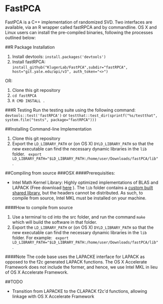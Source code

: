 # FastPCA
FastPCA is a C++ implementation of randomized SVD. Two interfaces are
available, via an R wrapper called fastRPCA and by commandline.   OS X and
Linux users can install the pre-compiled binaries, following the processes
outlined below:

##R Package Installation
1. Install devtools: `install.packages('devtools')`
2. Install fastRPCA: `install_github("KlugerLab/FastPCA",subdir="fastRPCA",
   host="git.yale.edu/api/v3", auth_token="<>")`

OR:

1.  Clone this git repository
2. `cd fastRPCA`
3. `R CMD INSTALL .`



###R Testing
Run the testing suite using the following command: `devtools::test('fastRPCA')`
or `testthat::test_dir(sprintf("%s/testthat", system.file("tests", package="fastRPCA")))`

##Installing Command-line Implementation
1. Clone this git repository
2. Export the `LD_LIBRARY_PATH` or (on OS X)  `DYLD_LIBRARY_PATH` so that the new executable can find the
   necessary dynamic libraries in the `lib` folder.  ` export
LD_LIBRARY_PATH="$LD_LIBRARY_PATH:/home/user/Downloads/fastPCA/lib"`. 


##Compiling from source
###OSX
####Prerequisities:
* Intel Math Kernel Library: Highly optimized implementations of BLAS and LAPACK (Free download [here](https://software.intel.com/sites/campaigns/nest/) ).  The `lib` folder contains a [custom built shared library](https://software.intel.com/en-us/node/528690), but the headers cannot be distributed.  As such, to compile from source, Intel MKL must be installed on your machine.

####How to compile from source
1. Use a terminal to cd into the src folder, and run the command `make` which will build the software in that folder.
2. Export the `LD_LIBRARY_PATH` or (on OS X)  `DYLD_LIBRARY_PATH` so that the new executable can find the
   necessary dynamic libraries in the `lib` folder. For example:
  ` export LD_LIBRARY_PATH="$LD_LIBRARY_PATH:/home/user/Downloads/fastPCA/lib"`. 

####Note
The code base uses the LAPACKE interface for LAPACK as opposed to the f2c
generated LAPACK functions.  The OS X Accelerate Framework does not include the
former, and hence, we use Intel MKL in lieu of OS X Accelerate Framework. 

##TODO
* Transition from LAPACKE to the CLAPACK f2c'd functions, allowing linkage with OS X Accelerate Framework
